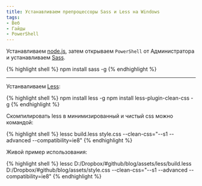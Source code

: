 ```yaml
---
title: Устанавливаем препроцессоры Sass и Less на Windows
tags:
- Веб
- Гайды
- PowerShell
---
```


Устанавливаем [node.js][1], затем открываем `PowerShell` от Администратора и устанавливаем [Sass][2].

{% highlight shell %}
npm install sass -g
{% endhighlight %}

---

Устанваливаем [Less][3]:

{% highlight shell %}
npm install less -g
npm install less-plugin-clean-css -g
{% endhighlight %}

Скомпилировать less в минимизированный и чистый css можно командой:

{% highlight shell %}
lessc build.less style.css --clean-css="--s1 --advanced --compatibility=ie8"
{% endhighlight %}

Живой пример использования:

{% highlight shell %}
lessc D:/Dropbox/#github/blog/assets/less/build.less D:/Dropbox/#github/blog/assets/style.css --clean-css="--s1 --advanced --compatibility=ie8"
{% endhighlight %}

[1]:    https://nodejs.org/en/
[2]:    https://sass-lang.com
[3]:    http://lesscss.org